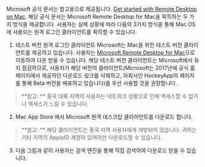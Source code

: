 ﻿Microsoft 공식 문서는 참고용으로 제공됩니다. [Get started with Remote Desktop on Mac](https://docs.microsoft.com/en-us/windows-server/remote/remote-desktop-services/clients/remote-desktop-mac). 해당 공식 문서는 Microsoft Remote Desktop for Mac을 획득하는 두 가지 방식을 제공합니다. 사용자는 실제 상황에 따라 다음의 3가지 방식을 통해 Mac OS에 사용되는 원격 로그인 클라이언트를 획득할 수 있습니다.
 1. 테스트 버전 원격 로그인 클라이언트
Microsoft는 Mac을 위한 테스트 버전 클라이언트를 제공하고 있습니다. 사용자는 [Microsoft Remote Desktop for Mac](https://rink.hockeyapp.net/apps/5e0c144289a51fca2d3bfa39ce7f2b06/)으로 이동하여 다운 받을 수 있습니다. 해당 테스트 버전 클라이언트는 Microsoft에서 유지 점검하므로, 사용자가 해당 버전의 클라이언트(Microsoft는 2017년에 공식 홈페이지에서 제공하던 다운로드 링크를 삭제하고, 자회사인 HockeyApp의 페이지를 통해 Beta 버전을 배포하고 있습니다)를 우선 사용할 것을 권장합니다.
> **참고: **
> 중국 대륙 지역의 사용자는 네트워크 상황으로 인해 액세스할 수 없거나 액세스가 느릴 수 있습니다.
 2. Mac App Store 에서 Microsoft 원격 데스크탑 클라이언트를 다운로드 합니다.
> **참고: **
> 해당 클라이언트는 중국 지역 사용자에게 개방되지 않습니다. 귀하는 기타 지역의 AppleID 계정이 있어야만 다운로드할 수 있습니다.
 3. 다음 그림과 같이 사용자는 검색 엔진을 통해 직접 검색하여 다운로드 받을 수 있습니다.

